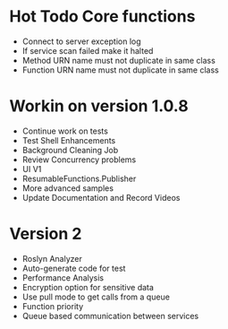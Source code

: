 ﻿# Hot Todo Core functions


* Connect to server exception log
* If service scan failed make it halted
* Method URN name must not duplicate in same class
* Function URN name must not duplicate in same class

# Workin on version 1.0.8
* Continue work on tests
* Test Shell Enhancements
* Background Cleaning Job
* Review Concurrency problems
* UI V1
* ResumableFunctions.Publisher
* More advanced samples
* Update Documentation and Record Videos


# Version 2
* Roslyn Analyzer
* Auto-generate code for test
* Performance Analysis
* Encryption option for sensitive data
* Use pull mode to get calls from a queue
* Function priority
* Queue based communication between services